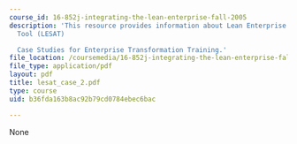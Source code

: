 ```yaml
---
course_id: 16-852j-integrating-the-lean-enterprise-fall-2005
description: 'This resource provides information about Lean Enterprise Self-Assessment
  Tool (LESAT)

  Case Studies for Enterprise Transformation Training.'
file_location: /coursemedia/16-852j-integrating-the-lean-enterprise-fall-2005/b36fda163b8ac92b79cd0784ebec6bac_lesat_case_2.pdf
file_type: application/pdf
layout: pdf
title: lesat_case_2.pdf
type: course
uid: b36fda163b8ac92b79cd0784ebec6bac

---
```

None